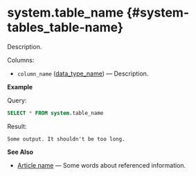 # system.table_name {#system-tables_table-name}

Description.

Columns:

-   `column_name` ([data_type_name](path/to/data_type.md)) — Description.

**Example**

Query:

``` sql
SELECT * FROM system.table_name
```

Result:

``` text
Some output. It shouldn't be too long.
```

**See Also**

-   [Article name](path/to/article_name.md) — Some words about referenced information.
